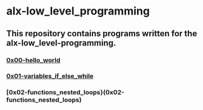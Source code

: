 # alx-low_level_programming

## This repository contains programs written for the alx-low_level-programming.

### [0x00-hello_world](0x00-hello_world)
### [0x01-variables_if_else_while](0x01-variables_if_else_while)
### [0x02-functions_nested_loops}(0x02-functions_nested_loops)
